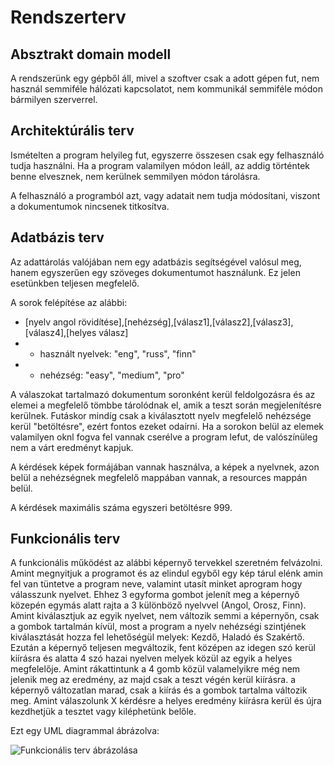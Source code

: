 Rendszerterv
============

## Absztrakt domain modell

A rendszerünk egy gépből áll, mivel a szoftver csak a adott gépen fut, nem használ semmiféle hálózati kapcsolatot, nem kommunikál semmiféle módon bármilyen szerverrel.

## Architektúrális terv

Ismételten a program helyileg fut, egyszerre összesen csak egy felhasználó tudja használni. Ha a program valamilyen módon leáll, az addig történtek benne elvesznek, nem kerülnek semmilyen módon tárolásra.

A felhasználó a programból azt, vagy adatait nem tudja módosítani, viszont a dokumentumok nincsenek titkosítva.

## Adatbázis terv

Az adattárolás valójában nem egy adatbázis segítségével valósul meg, hanem egyszerűen egy szöveges dokumentumot használunk. Ez jelen esetünkben teljesen megfelelő.

A sorok felépítése az alábbi:
+ [nyelv angol rövidítése],[nehézség],[válasz1],[válasz2],[válasz3],[válasz4],[helyes válasz]
+ + használt nyelvek: "eng", "russ", "finn"
+ + nehézség: "easy", "medium", "pro"

A válaszokat tartalmazó dokumentum soronként kerül feldolgozásra és az elemei a megfelelő tömbbe tárolódnak el, amik a teszt során megjelenítésre kerülnek. Futáskor mindíg csak a kiválasztott nyelv megfelelő nehézsége kerül "betöltésre", ezért fontos ezeket odaírni. Ha a sorokon belül az elemek valamilyen oknl fogva fel vannak cserélve a program lefut, de valószínüleg nem a várt eredményt kapjuk.

A kérdések képek formájában vannak használva, a képek a nyelvnek, azon belül a nehézségnek megfelelő mappában vannak, a resources mappán belül.

A kérdések maximális száma egyszeri betöltésre 999.


## Funkcionális terv

A funkcionális működést az alábbi képernyő tervekkel szeretném felvázolni.
Amint megnyitjuk a programot és az elindul egyből egy kép tárul elénk amin fel van tüntetve a program neve,
valamint utasít minket aprogram hogy válasszunk nyelvet. Ehhez 3 egyforma gombot jelenít meg a képernyő közepén
egymás alatt rajta a 3 különböző nyelvvel (Angol, Orosz, Finn). Amint kiválasztjuk az egyik nyelvet, nem változik semmi a képernyőn, csak a gombok tartalmán kívül,
most a program a nyelv nehézségi szintjének kiválasztását hozza fel lehetőségül melyek: Kezdő, Haladó és Szakértő.
Ezután a képernyő teljesen megváltozik, fent középen az idegen szó kerül kiírásra és alatta 4 szó hazai nyelven melyek közül az egyik a helyes megfelelője.
Amint rákattintunk a 4 gomb közül valamelyikre még nem jelenik meg az eredmény, az majd csak a teszt végén kerül kiírásra.
a képernyő változatlan marad, csak a kiírás és a gombok tartalma változik meg. Amint válaszolunk X kérdésre a helyes eredmény kiírásra kerül és újra kezdhetjük a tesztet vagy kiléphetünk belőle.

Ezt egy UML diagrammal ábrázolva: 

![Funkcionális terv ábrázolása](https://github.com/szuhi27/trilingo/tree/master/src/main/resources/images/funkcterv.png)
